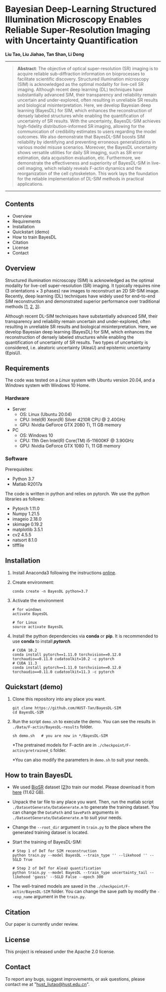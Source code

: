  # Bayesian Deep-Learning Structured Illumination Microscopy Enables Reliable Super-Resolution Imaging with Uncertainty Quantification

**Liu Tao, Liu Jiahao, Tan Shan, Li Dong**

---

> **Abstract**: The objective of optical super-resolution (SR) imaging is to acquire reliable sub-diffraction information on bioprocesses to facilitate scientific discovery. Structured illumination microscopy (SIM) is acknowledged as the optimal modality for live-cell SR imaging. Although recent deep learning (DL) techniques have substantially advanced SIM, their transparency and reliability remain uncertain and under-explored, often resulting in unreliable SR results and biological misinterpretation. Here, we develop Bayesian deep learning (BayesDL) for SIM, which enhances the reconstruction of densely labeled structures while enabling the quantification of uncertainty of SR results. With the uncertainty, BayesDL-SIM achieves high-fidelity distribution-informed SR imaging, allowing for the communication of credibility estimates to users regarding the model outcomes. We also demonstrate that BayesDL-SIM boosts SIM reliability by identifying and preventing erroneous generalizations in various model misuse scenarios. Moreover, the BayesDL uncertainty shows versatile utilities for daily SR imaging, such as SR error estimation, data acquisition evaluation, etc. Furthermore, we demonstrate the effectiveness and superiority of BayesDL-SIM in live-cell imaging, which reliably reveals F-actin dynamics and the reorganization of the cell cytoskeleton. This work lays the foundation for the reliable implementation of DL-SIM methods in practical applications.

---



## Contents

+ Overview
+ Requirements
+ Installation
+ Quickstart (demo)
+ How to train BayesDL
+ Citation
+ License
+ Contact



## Overview

Structured illumination microscopy (SIM) is acknowledged as the optimal modality for live-cell super-resolution (SR) imaging. It typically requires nine (3 orientations × 3 phases) raw images to reconstruct an 2D SR-SIM image. Recently, deep learning (DL) techniques have widely used for end-to-end SIM reconstruction and demonstrated superior performance over traditional methods [[1](https://www.nature.com/articles/s41467-020-15784-x), [2](https://www.nature.com/articles/s41592-020-01048-5), [3](https://www.nature.com/articles/s41592-021-01155-x)].   

Although recent DL-SIM techniques have substantially advanced SIM, their transparency and reliability remain uncertain and under-explored, often resulting in unreliable SR results and biological misinterpretation. Here, we develop Bayesian deep learning (BayesDL) for SIM, which enhances the reconstruction of densely labeled structures while enabling the quantification of uncertainty of SR results. Two types of uncertainty is considered, i.e. aleatoric uncertainty (AleaU) and epistemic uncertainty (EpisU).



## Requirements

The code was tested on a *Linux* system with Ubuntu version 20.04, and a *Windows* system with Windows 10 Home. 

### Hardware

+ Server
  + OS: Linux (Ubuntu 20.04)
  + CPU: Intel(R) Xeon(R) Silver 4210R CPU @ 2.40GHz
  + GPU: Nvidia GeForce GTX 2080 Ti, 11 GB memory
+ PC
  + OS: Windows 10
  + CPU: 11th Gen Intel(R) Core(TM) i5-11600KF @ 3.90GHz
  + GPU: Nvidia GeForce GTX 1080 Ti, 11 GB memory

### Software

Prerequisites:

+ Python 3.7
+ Matlab R2017a

The code is written in python and relies on pytorch. We use the python libraries as follows: 

+ Pytorch  1.11.0
+ Numpy 1.21.5
+ imageio 2.18.0
+ skimage 0.19.2
+ matplotlib 3.5.1
+ cv2 4.5.5
+ natsort 8.1.0
+ tifffile



## Installation

1. Install Anaconda3 following the instructions [online](https://www.anaconda.com/download).

2. Create environment:

   ```
   conda create -n BayesDL python=3.7
   ```

3. Activate the environment

   ```
   # for windows
   activate BayesDL
   
   # for Linux
   source activate BayesDL
   ```

4. Install the python dependencies via **conda** or **pip**. It is recommended to use **conda** to install ***pytorch***.

   ```
   # CUDA 10.2
   conda install pytorch==1.11.0 torchvision==0.12.0 torchaudio==0.11.0 cudatoolkit=10.2 -c pytorch
   # CUDA 11.3
   conda install pytorch==1.11.0 torchvision==0.12.0 torchaudio==0.11.0 cudatoolkit=11.3 -c pytorch
   ```

   

## Quickstart (demo)

1. Clone this repository into any place you want.

   ```
   git clone https://github.com/HUST-Tan/BayesDL-SIM
   cd BayesDL-SIM
   ```

2. Run the script `demo.sh` to execute the demo. You can see the results in `./Data/F-actin/BayesDL-results` folder.

   ```
   sh demo.sh   # you are now in */BayesDL-SIM
   ```

   *The pretrained models for F-actin are in `./checkpoint/F-actin/pretrained_G` folder.

   *You can also modify the parameters in `demo.sh` to suit your needs.



## How to train BayesDL

+ We used [BioSR](https://www.nature.com/articles/s41592-020-01048-5) dataset [[2](https://www.nature.com/articles/s41592-020-01048-5)]to train our model. Please download it from [here](https://figshare.com/articles/dataset/BioSR/13264793) (11.62 GB).

+ Unpack the tar file to any place you want. Then, run the matlab script `./DatasetGenerate/DataGenerate.m` to generate the training dataset. You can change the `DataPath` and `SavePath` arguments in `./DatasetGenerate/DataGenerate.m` to suit your needs.

+ Change the ```--root_dir``` argument in ```train.py``` to the place where the generated training dataset is located.

+ Start the training of BayesDL-SIM:

  ```
  # Step 1 of DeT for SIM reconstruction
  python train.py --model BayesDL --train_type '' --likehood '' --SGLD True
  
  # Step 2 of DeT for AleaU quantification
  python train.py --model BayesDL --train_type uncertainty_tail --likehood 'gauss' --SGLD False --epoch 300
  ```

+ The well-trained models are saved in the `./checkpoint/F-actin/BayesDL-SIM` folder. You can change the save path by modify the `--exp_name` argument in the `train.py`.



## Citation

Our paper is currently under review.



## License

This project is released under the Apache 2.0 license.



## Contact

To report any bugs, suggest improvements, or ask questions, please contact me at "hust_liutao@hust.edu.cn".